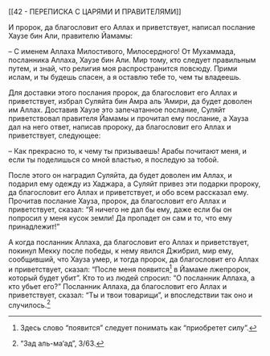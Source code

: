 [[42 - ПЕРЕПИСКА С ЦАРЯМИ И ПРАВИТЕЛЯМИ]]

И пророк, да благословит его Аллах и приветствует, написал послание Хаузе бин Али, правителю Йамамы:

– С именем Аллаха Милостивого, Милосердного! От Мухаммада, посланника Аллаха, Хаузе бин Али. Мир тому, кто следует правильным путем, и знай, что религия моя распространится повсюду. Прими ислам, и ты будешь спасен, а я оставлю тебе то, чем ты владеешь.

Для доставки этого послания пророк, да благословит его Аллах и приветствует, избрал Суляйта бин Амра аль ‘Амири, да будет доволен им Аллах. Доставив Хаузе это запечатанное послание, Суляйт приветствовал правителя Йамамы и прочитал ему послание, а Хауза дал на него ответ, написав пророку, да благословит его Аллах и приветствует, следующее:

– Как прекрасно то, к чему ты призываешь! Арабы почитают меня, и если ты поделишься со мной властью, я последую за тобой.

После этого он наградил Суляйта, да будет доволен им Аллах, и подарил ему одежду из Хаджара, а Суляйт привез эти подарки пророку, да благословит его Аллах и приветствует, и обо всем рассказал ему. Прочитав послание Хауза, пророк, да благословит его Аллах и приветствует, сказал: “Я ничего не дал бы ему, даже если бы он попросил у меня кусок земли! Да пропадет он сам и то, что ему принадлежит!”

А когда посланник Аллаха, да благословит его Аллах и приветствует, покинул Мекку после победы, к нему явился Джибрил, мир ему, сообщивший, что Хауза умер, и тогда пророк, да благословит его Аллах и приветствует, сказал: “После меня появится[^1] в Йамаме лжепророк, который будет убит”. Кто то из людей спросил: “О посланник Аллаха, а кто убьет его?” Посланник Аллаха, да благословит его Аллах и приветствует, сказал: “Ты и твои товарищи”, и впоследствии так оно и случилось.[^2]

[^1]: Здесь слово “появится” следует понимать как “приобретет силу”.

[^2]: “Зад аль-ма‘ад”, 3/63.

